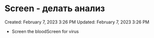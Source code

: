# Screen - делать анализ

Created: February 7, 2023 3:26 PM
Updated: February 7, 2023 3:26 PM

- Screen the bloodScreen for virus